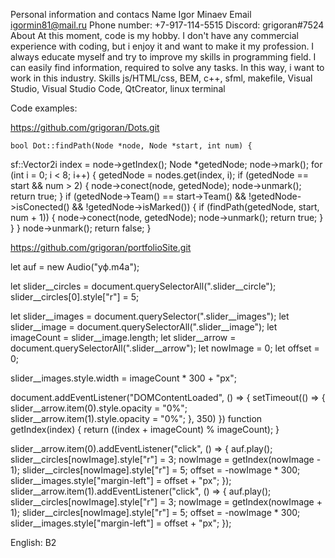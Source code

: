 Personal information and contacs
    Name Igor Minaev
    Email igormin81@mail.ru
    Phone number: +7-917-114-5515
    Discord: grigoran#7524
About
    At this moment, code is my hobby. I don't have any commercial experience with coding, but i enjoy it and want to make it my profession.
    I always educate myself and try to improve my skills in programming field. I can easily find information, required to solve any tasks. In this way, i want to work in this industry.
Skills
    js/HTML/css, BEM, c++, sfml, makefile, Visual Studio, Visual Studio Code, QtCreator, linux terminal

Code examples:

https://github.com/grigoran/Dots.git

    bool Dot::findPath(Node *node, Node *start, int num) {
  sf::Vector2i index = node->getIndex();
  Node *getedNode;
  node->mark();
  for (int i = 0; i < 8; i++) {
    getedNode = nodes.get(index, i);
    if (getedNode == start && num > 2) {
      node->conect(node, getedNode);
      node->unmark();
      return true;
    }
    if (getedNode->Team() == start->Team() && !getedNode->isConected() &&
        !getedNode->isMarked()) {
      if (findPath(getedNode, start, num + 1)) {
        node->conect(node, getedNode);
        node->unmark();
        return true;
      }
    }
  }
  node->unmark();
  return false;
}

https://github.com/grigoran/portfolioSite.git

let auf = new Audio("уф.m4a");

let slider__circles = document.querySelectorAll(".slider__circle");
slider__circles[0].style["r"] = 5;

let slider__images = document.querySelector(".slider__images");
let slider__image = document.querySelectorAll(".slider__image");
let imageCount = slider__image.length;
let slider__arrow = document.querySelectorAll(".slider__arrow");
let nowImage = 0;
let offset = 0;



slider__images.style.width = imageCount * 300 + "px";

document.addEventListener("DOMContentLoaded", () => {
    setTimeout(() => {
        slider__arrow.item(0).style.opacity = "0%";
        slider__arrow.item(1).style.opacity = "0%";
    }, 350)
})
function getIndex(index) {
    return ((index + imageCount) % imageCount);
}

slider__arrow.item(0).addEventListener("click", () => {
    auf.play();
    slider__circles[nowImage].style["r"] = 3;
    nowImage = getIndex(nowImage - 1);
    slider__circles[nowImage].style["r"] = 5;
    offset = -nowImage * 300;
    slider__images.style["margin-left"] = offset + "px";
});
slider__arrow.item(1).addEventListener("click", () => {
    auf.play();
    slider__circles[nowImage].style["r"] = 3;
    nowImage = getIndex(nowImage + 1);
    slider__circles[nowImage].style["r"] = 5;
    offset = -nowImage * 300;
    slider__images.style["margin-left"] = offset + "px";
});

English: B2
